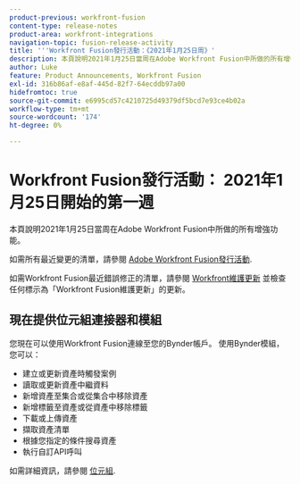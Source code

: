 ```yaml
---
product-previous: workfront-fusion
content-type: release-notes
product-area: workfront-integrations
navigation-topic: fusion-release-activity
title: '''Workfront Fusion發行活動：《2021年1月25日周》'
description: 本頁說明2021年1月25日當周在Adobe Workfront Fusion中所做的所有增強功能。
author: Luke
feature: Product Announcements, Workfront Fusion
exl-id: 316b86af-e8af-445d-82f7-64ecddb97a00
hidefromtoc: true
source-git-commit: e6995cd57c4210725d49379df5bcd7e93ce4b02a
workflow-type: tm+mt
source-wordcount: '174'
ht-degree: 0%

---
```


# Workfront Fusion發行活動： 2021年1月25日開始的第一週

本頁說明2021年1月25日當周在Adobe Workfront Fusion中所做的所有增強功能。

如需所有最近變更的清單，請參閱 [Adobe Workfront Fusion發行活動](../../../product-announcements/product-releases/fusion-release-activity/fusion-release-activity.md).

如需Workfront Fusion最近錯誤修正的清單，請參閱 [Workfront維護更新](https://experienceleague.adobe.com/docs/workfront-known-issues/releases/current-updates.html) 並檢查任何標示為「Workfront Fusion維護更新」的更新。

## 現在提供位元組連接器和模組

您現在可以使用Workfront Fusion連線至您的Bynder帳戶。 使用Bynder模組，您可以：

* 建立或更新資產時觸發案例
* 讀取或更新資產中繼資料
* 新增資產至集合或從集合中移除資產
* 新增標籤至資產或從資產中移除標籤
* 下載或上傳資產
* 擷取資產清單
* 根據您指定的條件搜尋資產
* 執行自訂API呼叫

如需詳細資訊，請參閱 [位元組](../../../workfront-fusion/apps-and-their-modules/bynder-modules.md).
